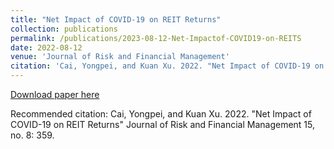 ```yaml
---
title: "Net Impact of COVID-19 on REIT Returns"
collection: publications
permalink: /publications/2023-08-12-Net-Impactof-COVID19-on-REITS
date: 2022-08-12
venue: 'Journal of Risk and Financial Management'
citation: 'Cai, Yongpei, and Kuan Xu. 2022. "Net Impact of COVID-19 on REIT Returns" Journal of Risk and Financial Management 15, no. 8: 359.' 
---
```



[Download paper here](https://doi.org/10.3390/jrfm15080359)

Recommended citation: Cai, Yongpei, and Kuan Xu. 2022. "Net Impact of COVID-19 on REIT Returns" Journal of Risk and Financial Management 15, no. 8: 359. 